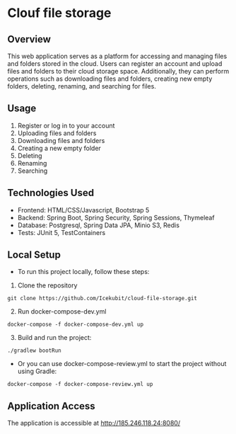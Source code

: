 # Clouf file storage

## Overview
This web application serves as a platform for accessing and managing files and folders stored in the cloud. Users can register an account and upload files and folders to their cloud storage space. Additionally, they can perform operations such as downloading files and folders, creating new empty folders, deleting, renaming, and searching for files.

## Usage
1. Register or log in to your account
2. Uploading files and folders
3. Downloading files and folders
4. Creating a new empty folder
5. Deleting
6. Renaming
7. Searching

## Technologies Used
- Frontend: HTML/CSS/Javascript, Bootstrap 5
- Backend: Spring Boot, Spring Security, Spring Sessions, Thymeleaf
- Database: Postgresql, Spring Data JPA, Minio S3, Redis
- Tests: JUnit 5, TestContainers

## Local Setup
- To run this project locally, follow these steps:
1. Clone the repository

```shell
git clone https://github.com/Icekubit/cloud-file-storage.git
```

2. Run docker-compose-dev.yml

```shell
docker-compose -f docker-compose-dev.yml up
```

3. Build and run the project:

```shell
./gradlew bootRun
```

- Or you can use docker-compose-review.yml to start the project without using Gradle:

```shell
docker-compose -f docker-compose-review.yml up
```

## Application Access
The application is accessible at http://185.246.118.24:8080/

